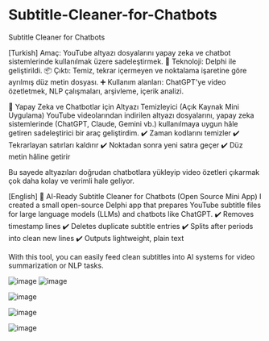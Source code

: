 # Subtitle-Cleaner-for-Chatbots
Subtitle Cleaner for Chatbots

[Turkish]
Amaç: YouTube altyazı dosyalarını yapay zeka ve chatbot sistemlerinde kullanılmak üzere sadeleştirmek.
 🚀 Teknoloji: Delphi ile geliştirildi.
 📦 Çıktı: Temiz, tekrar içermeyen ve noktalama işaretine göre ayrılmış düz metin dosyası.
➕ Kullanım alanları: ChatGPT'ye video özetletmek, NLP çalışmaları, arşivleme, içerik analizi.

🤖 Yapay Zeka ve Chatbotlar için Altyazı Temizleyici (Açık Kaynak Mini Uygulama)
YouTube videolarından indirilen altyazı dosyalarını, yapay zeka sistemlerinde (ChatGPT, Claude, Gemini vb.) kullanılmaya uygun hâle getiren sadeleştirici bir araç geliştirdim.
✔️ Zaman kodlarını temizler
 ✔️ Tekrarlayan satırları kaldırır
 ✔️ Noktadan sonra yeni satıra geçer
 ✔️ Düz metin hâline getirir

Bu sayede altyazıları doğrudan chatbotlara yükleyip video özetleri çıkarmak çok daha kolay ve verimli hale geliyor.

[English]
🤖 AI-Ready Subtitle Cleaner for Chatbots (Open Source Mini App)
I created a small open-source Delphi app that prepares YouTube subtitle files for large language models (LLMs) and chatbots like ChatGPT.
✔️ Removes timestamp lines
 ✔️ Deletes duplicate subtitle entries
 ✔️ Splits after periods into clean new lines
 ✔️ Outputs lightweight, plain text

With this tool, you can easily feed clean subtitles into AI systems for video summarization or NLP tasks.


![image](https://github.com/user-attachments/assets/4f7b9aa8-e38f-47c2-8edc-cdeaf5762431)
![image](https://github.com/user-attachments/assets/f84009f5-e997-41ed-8686-43124c1ee8df)



![image](https://github.com/user-attachments/assets/6b27c507-a910-4ad0-a918-cc8dcbeaf70d)

![image](https://github.com/user-attachments/assets/74dbb41b-d40d-4917-81ea-7759c0f08749)

![image](https://github.com/user-attachments/assets/782255f6-bfbc-42e6-9bd1-0ce78ecaf942)
